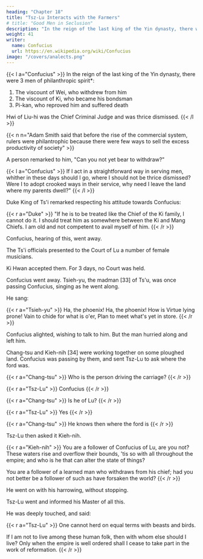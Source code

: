 ```yaml
---
heading: "Chapter 18"
title: "Tsz-Lu Interacts with the Farmers"
# title: "Good Men in Seclusion"
description: "In the reign of the last king of the Yin dynasty, there were 3 men of philanthropic spirit"
weight: 41
writer:
  name: Confucius
  url: https://en.wikipedia.org/wiki/Confucius
image: "/covers/analects.png"
---
```



{{< l a="Confucius" >}}
In the reign of the last king of the Yin dynasty, there were 3 men of philanthropic spirit*:

1. The viscount of Wei, who withdrew from him
2. The viscount of Ki, who became his bondsman
3. Pi-kan, who reproved him and suffered death

Hwi of Liu-hi was the Chief Criminal Judge and was thrice dismissed.
{{< /l >}}


{{< n n="Adam Smith said that before the rise of the commercial system, rulers were philantrophic because there were few ways to  sell the excess productivity of society" >}}

 

A person remarked to him, "Can you not yet bear to withdraw?" 

{{< l a="Confucius" >}}
If I act in a straightforward way in serving men, whither in these days should I go, where I should not be thrice dismissed? Were I to adopt crooked ways in their service, why need I leave the land where my parents dwell?" 
{{< /l >}}

Duke King of Ts'i remarked respecting his attitude towards Confucius: 


{{< r a="Duke" >}}
"If he is to be treated like the Chief of the Ki family, I cannot do it. I should treat him as somewhere between the Ki and Mang Chiefs. I am old and not competent to avail myself of him.
{{< /r >}}


Confucius, hearing of this, went away. 

The Ts'i officials presented to the Court of Lu a number of female musicians. 

Ki Hwan accepted them. For 3 days, no Court was held.

Confucius went away. Tsieh-yu, the madman [33] of Ts'u, was once passing Confucius, singing as he went along.

He sang:

{{< r a="Tsieh-yu" >}}
Ha, the phoenix! Ha, the phoenix! How is Virtue lying prone! Vain to chide for what is o'er, Plan to meet what's yet in store. 
{{< /r >}}

<!-- {{< l a="Confucius" >}}
Let alone! Let alone! Risky now to serve a throne.
{{< /l >}} -->

Confucius alighted, wishing to talk to him. But the man hurried along and left him.

Chang-tsu and Kieh-nih [34] were working together on some ploughed land. Confucius was passing by them, and sent Tsz-Lu to ask where the ford was.

{{< r a="Chang-tsu" >}}
Who is the person driving the carriage?
{{< /r >}}

{{< r a="Tsz-Lu" >}}
Confucius
{{< /r >}}

{{< r a="Chang-tsu" >}}
Is he of Lu?
{{< /r >}}

{{< r a="Tsz-Lu" >}}
Yes
{{< /r >}}

{{< r a="Chang-tsu" >}}
He knows then where the ford is
{{< /r >}}


Tsz-Lu then asked it Kieh-nih.

{{< r a="Kieh-nih" >}}
You are a follower of Confucius of Lu, are you not? These waters rise and overflow their bounds, 'tis so with all throughout the empire; and who is he that can alter the state of things?

You are a follower of a learned man who withdraws from his chief; had you not better be a follower of such as have forsaken the world?
{{< /r >}}


He went on with his harrowing, without stopping. 

Tsz-Lu went and informed his Master of all this. 

He was deeply touched, and said:


{{< r a="Tsz-Lu" >}}
One cannot herd on equal terms with beasts and birds. 

If I am not to live among these human folk, then with whom else should I live? Only when the empire is well ordered shall I cease to take part in the work of reformation.
{{< /r >}}


